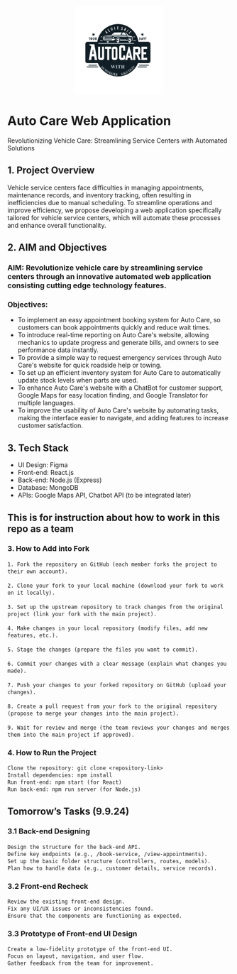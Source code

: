 <div align="center">
  <img src="https://github.com/armahah23/project_Gems/blob/main/client/autocare/src/assets/Imgaes/AC_logo.png" alt="Project Logo" width="200" height="200" />
</div>


# Auto Care Web Application
Revolutionizing Vehicle Care: Streamlining Service Centers with Automated Solutions






## 1. Project Overview

Vehicle service centers face difficulties in managing appointments, maintenance records, and inventory tracking, often resulting in inefficiencies due to manual scheduling. To       streamline operations and improve efficiency, we propose developing a web application specifically tailored for vehicle service centers, which will automate these processes         and enhance overall functionality.

## 2. AIM and Objectives 
### AIM: Revolutionize vehicle care by streamlining service centers through an innovative automated web application consisting cutting edge technology features.
### Objectives: 
* To implement an easy appointment booking system for Auto Care, so customers can book appointments quickly and reduce wait times.
* To introduce real-time reporting on Auto Care's website, allowing mechanics to update progress and generate bills, and owners to see performance data instantly.
* To provide a simple way to request emergency services through Auto Care's website for quick roadside help or towing.
* To set up an efficient inventory system for Auto Care to automatically update stock levels when parts are used.
* To enhance Auto Care's website with a ChatBot for customer support, Google Maps for easy location finding, and Google Translator for multiple languages.
* To improve the usability of Auto Care's website by automating tasks, making the interface easier to navigate, and adding features to increase customer satisfaction.


## 3. Tech Stack
* UI Design: Figma
* Front-end: React.js
* Back-end: Node.js (Express)
* Database: MongoDB
* APIs: Google Maps API, Chatbot API (to be integrated later)

<!-- These for only instruct the team -->
## This is for instruction about how to work in this repo as a team

### 3. How to Add into Fork

    1. Fork the repository on GitHub (each member forks the project to their own account).

    2. Clone your fork to your local machine (download your fork to work on it locally).

    3. Set up the upstream repository to track changes from the original project (link your fork with the main project).

    4. Make changes in your local repository (modify files, add new features, etc.).

    5. Stage the changes (prepare the files you want to commit).

    6. Commit your changes with a clear message (explain what changes you made).

    7. Push your changes to your forked repository on GitHub (upload your changes).

    8. Create a pull request from your fork to the original repository (propose to merge your changes into the main project).

    9. Wait for review and merge (the team reviews your changes and merges them into the main project if approved).
    
### 4. How to Run the Project

    Clone the repository: git clone <repository-link>
    Install dependencies: npm install
    Run front-end: npm start (for React)
    Run back-end: npm run server (for Node.js)

    

## Tomorrow’s Tasks (9.9.24)

### 3.1 Back-end Designing

    Design the structure for the back-end API.
    Define key endpoints (e.g., /book-service, /view-appointments).
    Set up the basic folder structure (controllers, routes, models).
    Plan how to handle data (e.g., customer details, service records).

### 3.2 Front-end Recheck

    Review the existing front-end design.
    Fix any UI/UX issues or inconsistencies found.
    Ensure that the components are functioning as expected.

### 3.3 Prototype of Front-end UI Design

    Create a low-fidelity prototype of the front-end UI.
    Focus on layout, navigation, and user flow.
    Gather feedback from the team for improvement.


